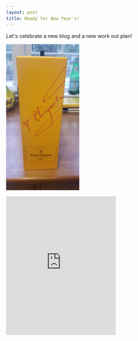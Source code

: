 ```yaml
---
layout: post
title: Ready for New Year's!
---
```


Let's celebrate a new blog and a new work out plan!

<!-- ![nye]("/images/nye.jpg" | =200x400) -->
<p><img src="/images/nye.jpg" title="That’s me eating the vegan al pastor burrito from Wild Burrito in Philadelphia." width="200" height="400"></p>

<div>
<iframe src="https://open.spotify.com/embed/track/2Ga5J4fv16EnzAVyTKVzsk" width="300" height="380" frameborder="0" allowtransparency="true" allow="encrypted-media"></iframe>
</div>